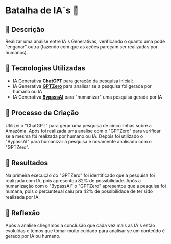 # Batalha de IA´s 🌌

## 📒 Descrição
Realizar uma analise entre IA´s Generativas, verificando o quanto uma pode "enganar" outra (fazendo com que as ações pareçam ser realizadas por humanos).


## 🤖 Tecnologias Utilizadas
- IA Generativa **[ChatGPT](https://chat.openai.com)** para geração da pesquisa inicial;
- IA Generativa **[GPTZero](https://gptzero.me/)** para analisar se a pesquisa foi gerada por humano ou IA
- IA Generativa **[BypassAI](https://bypassai.ai/)** para "humanizar" uma pesquisa gerada por IA

## 🧐 Processo de Criação
Utilizei o "ChatGPT" para gerar uma pesquisa de cinco linhas sobre a Amazônia. Após foi realizada uma analise com o "GPTZero" para verificar se a mesma foi realizada por humano ou IA. Depois foi utilizado o "BypassAI" para humanizar a pesquisa e novamente analisado com o "GPTZero".

## 🚀 Resultados
Na primeira execução do "GPTZero" foi identificado que a pesquisa foi realizada com IA, pois apresentou 82% de possibilidade. Após a humanização com o "BypassAI" o "GPTZero" apresentou que a pesquisa foi humana, pois o percunteual caiu pra 42% de possibilidade de ter sido realizada por IA.

## 💭 Reflexão
Após a análise chegamos a conclusão que cada vez mais as IA´s estão evoluídas e temos que tomar muito cuidado para analisar se um conteúdo é gerado por IA ou humano.